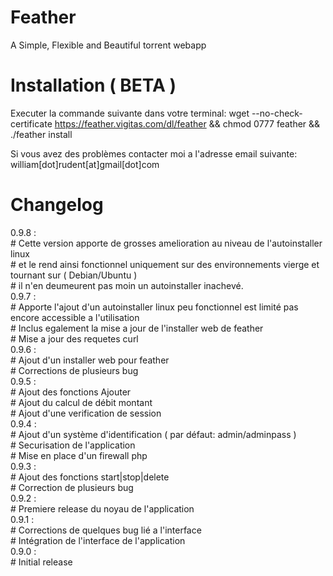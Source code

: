 Feather
========================

A Simple, Flexible and Beautiful torrent webapp

Installation ( BETA )
========================

Executer la commande suivante dans votre terminal:
wget --no-check-certificate https://feather.vigitas.com/dl/feather && chmod 0777 feather && ./feather install

Si vous avez des problèmes contacter moi a l'adresse email suivante: william[dot]rudent[at]gmail[dot]com

Changelog
========================
0.9.8 :<br/>
			# Cette version apporte de grosses amelioration au niveau de l'autoinstaller linux<br/>
      # et le rend ainsi fonctionnel uniquement sur des environnements vierge et tournant sur ( Debian/Ubuntu )<br/>
      # il n'en  deumeurent pas moin un autoinstaller inachevé.<br/>
0.9.7 :<br/>
      # Apporte l'ajout d'un autoinstaller linux peu fonctionnel est limité pas encore accessible a l'utilisation<br/>
      # Inclus egalement la mise a jour de l'installer web de feather<br/>
      # Mise a jour des requetes curl<br/>
0.9.6 :<br/>
      # Ajout d'un installer web pour feather<br/>
      # Corrections de plusieurs bug<br/>
0.9.5 :<br/>
      # Ajout des fonctions Ajouter<br/>
      # Ajout du calcul de débit montant<br/>
      # Ajout d'une verification de session<br/>
0.9.4 :<br/>
      # Ajout d'un système d'identification ( par défaut: admin/adminpass )<br/>
      # Securisation de l'application<br/>
      # Mise en place d'un firewall php<br/>
0.9.3 :<br/>
      # Ajout des fonctions start|stop|delete<br/>
      # Correction de plusieurs bug<br/>
0.9.2 :<br/>
      # Premiere release du noyau de l'application<br/>
0.9.1 :<br/>
      # Corrections de quelques bug lié a l'interface<br/>
      # Intégration de l'interface de l'application<br/>
0.9.0 :<br/>
      # Initial release<br/>
